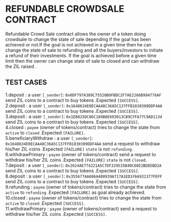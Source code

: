 # REFUNDABLE CROWDSALE CONTRACT
Refundable Crowd Sale contract allows the owner of a token doing crowdsale to change the state of sale depending if the goal has been achieved or not.If the goal is not achieved in a given time then he can change the state of sale to refunding and all the buyers/investors to initiate a refund of their investments. If the goal is achieved before a given time limit then the owner can change state of sale to closed and can withdraw the ZIL raised .

## TEST CASES

1.deposit : a user `[_sender]`: `0x0DF797A389C75520B9FBDC2F7AE2266B994776AF` send ZIL coins to a contract to buy tokens .Expected `[SUCCESS]`. <br/>
2.deposit : a user `[_sender]`: `0x1648634E0ECAA48C36A5C137FFB1830389DDF4AA` send ZIL coins to a contract to buy tokens .Expected `[SUCCESS]`. <br/>
3.deposit : a user `[_sender]`: `0x1EB825DC86C189B8E693013CB9CFFA77C9AD1134` send ZIL coins to a contract to buy tokens .Expected `[SUCCESS]`.  <br/>
4.closed : `payee` (owner of tokens/contract) tries to change the state from `active` to `closed` .Expected `[FAILURE]`. <br/>
5.beneficiaryWithdraw : a user `[_sender]`: `0x1648634E0ECAA48C36A5C137FFB1830389DDF4AA` send a request to withdraw his/her ZIL coins .Expected `[FAILURE]` `state` is not `refunding`. <br/>
6.withdrawPrimary : `payee` (owner of tokens/contract) send a request to withdraw his/her ZIL coins .Expected `[FAILURE]` `state` is not `closed`.<br/>
7.deposit : a user `[_sender]`: `0x2624AE774221A5C7DF329535B40C60E2BD85BD2A` send ZIL coins to a contract to buy tokens .Expected `[SUCCESS]`. <br/>
8.deposit : a user `[_sender]`: `0x355677AA606A408939A717A1ED1F66931377FEFF` send ZIL coins to a contract to buy tokens .Expected `[SUCCESS]`. <br/>
9.refunding : `payee` (owner of tokens/contract) tries to change the state from `active` to `refunding` .Expected `[FAILURE]` as goal already achieved.  <br/>
10.closed : `payee` (owner of tokens/contract) tries to change the state from `active` to `closed` .Expected `[SUCCESS]`.  <br/>
11.withdrawPrimary : `payee` (owner of tokens/contract) send a request to withdraw his/her ZIL coins .Expected `[SUCCESS]`.  <br/>


